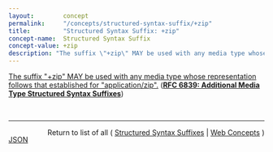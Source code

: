 ```yaml
---
layout:        concept
permalink:     "/concepts/structured-syntax-suffix/+zip"
title:         "Structured Syntax Suffix: +zip"
concept-name:  Structured Syntax Suffix
concept-value: +zip
description: "The suffix \"+zip\" MAY be used with any media type whose representation follows that established for \"application/zip\"."
---
```


[The suffix "+zip" MAY be used with any media type whose representation follows that established for "application/zip".](http://tools.ietf.org/html/rfc6839#section-3.6 "Read documentation for Structured Syntax Suffix &#34;+zip&#34;") (**[RFC 6839: Additional Media Type Structured Syntax Suffixes](/specs/IETF/RFC/6839 "A content media type name sometimes includes partitioned meta-information distinguished by a structured syntax to permit noting an attribute of the media as a suffix to the name. This document defines several structured syntax suffixes for use with media type registrations. In particular, it defines and registers the &#34;+json&#34;, &#34;+ber&#34;, &#34;+der&#34;, &#34;+fastinfoset&#34;, &#34;+wbxml&#34; and &#34;+zip&#34; structured syntax suffixes, and provides a media type structured syntax suffix registration form for the &#34;+xml&#34; structured syntax suffix.")**)

<br/>
<hr/>

<p style="float : left"><a href="./+zip.json" title="JSON representing this particular Web Concept value">JSON</a></p>
<p style="text-align: right">Return to list of all ( <a href="../structured-syntax-suffix/">Structured Syntax Suffixes</a> | <a href="../">Web Concepts</a> )</p>
